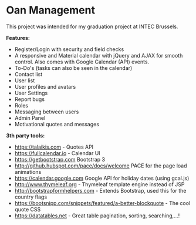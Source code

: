 # Oan Management
This project was intended for my graduation project at INTEC Brussels.

**Features:**
- Register/Login with security and field checks
- A responsive and Material calendar with jQuery and AJAX for smooth control. Also comes with Google Calendar (API) events.
- To-Do's (tasks can also be seen in the calendar)
- Contact list
- User list
- User profiles and avatars
- User Settings
- Report bugs
- Roles
- Messaging between users
- Admin Panel
- Motivational quotes and messages

**3th party tools:**
- https://talaikis.com - Quotes API
- https://fullcalendar.io - Calendar UI
- https://getbootstrap.com Bootstrap 3
- http://github.hubspot.com/pace/docs/welcome PACE for the page
load animations
- https://calendar.google.com Google API for holiday dates (using gcal.js)
- http://www.thymeleaf.org - Thymeleaf template engine instead of JSP
- http://bootstrapformhelpers.com - Extends Bootstrap, used this for the country flags
- https://bootsnipp.com/snippets/featured/a-better-blockquote - The cool quote CSS
- https://datatables.net - Great table pagination, sorting, searching,...!